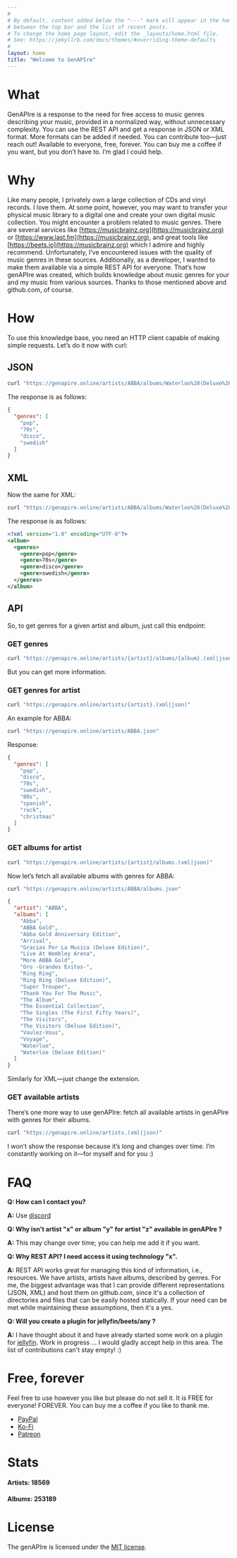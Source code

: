 ```yaml
---
#
# By default, content added below the "---" mark will appear in the home page
# between the top bar and the list of recent posts.
# To change the home page layout, edit the _layouts/home.html file.
# See: https://jekyllrb.com/docs/themes/#overriding-theme-defaults
#
layout: home
title: "Welcome to GenAPIre"
---
```


# What

GenAPIre is a response to the need for free access to music genres describing your music, provided in a normalized way,
without unnecessary complexity.
You can use the REST API and get a response in JSON or XML format. More formats can be added if needed. You can
contribute too—just reach out!
Available to everyone, free, forever. You can buy me a coffee if you want, but you don’t have to. I’m glad I could help.

# Why

Like many people, I privately own a large collection of CDs and vinyl records. I love them. At some point, however, you
may want to transfer your physical music library to a digital one and create your own digital music collection. You
might encounter a problem related to music genres.
There are several services like [https://musicbrainz.org](https://musicbrainz.org)
or [https://www.last.fm](https://musicbrainz.org), and great tools like [https://beets.io](https://musicbrainz.org)
which I admire and highly recommend.
Unfortunately, I’ve encountered issues with the quality of music genres in these sources. Additionally, as a developer,
I wanted to make them available via a simple REST API for everyone.
That’s how genAPIre was created, which builds knowledge about music genres for your and my music from various sources.
Thanks to those mentioned above and github.com, of course.

# How

To use this knowledge base, you need an HTTP client capable of making simple requests. Let’s do it now with curl:

## JSON

```bash
curl "https://genapire.online/artists/ABBA/albums/Waterloo%20(Deluxe%20Edition).json"
```

The response is as follows:

```json
{
  "genres": [
    "pop",
    "70s",
    "disco",
    "swedish"
  ]
}
```

## XML

Now the same for XML:

```bash
curl "https://genapire.online/artists/ABBA/albums/Waterloo%20(Deluxe%20Edition).xml"
```

The response is as follows:

```xml
<?xml version="1.0" encoding="UTF-8"?>
<album>
  <genres>
    <genre>pop</genre>
    <genre>70s</genre>
    <genre>disco</genre>
    <genre>swedish</genre>
  </genres>
</album>
```

## API

So, to get genres for a given artist and album, just call this endpoint:

### GET genres

```bash
curl "https://genapire.online/artists/{artist}/albums/{album}.(xml|json)"
```

But you can get more information.


### GET genres for artist

```bash
curl "https://genapire.online/artists/{artist}.(xml|json)"
```

An example for ABBA:

```bash
curl "https://genapire.online/artists/ABBA.json"
```

Response:

```json
{
  "genres": [
    "pop",
    "disco",
    "70s",
    "swedish",
    "80s",
    "spanish",
    "rock",
    "christmas"
  ]
}
```

### GET albums for artist

```bash
curl "https://genapire.online/artists/{artist}/albums.(xml|json)"
```

Now let’s fetch all available albums with genres for ABBA:

```bash
curl "https://genapire.online/artists/ABBA/albums.json"
```

```json
{
  "artist": "ABBA",
  "albums": [
    "Abba",
    "ABBA Gold",
    "Abba Gold Anniversary Edition",
    "Arrival",
    "Gracias Por La Musica (Deluxe Edition)",
    "Live At Wembley Arena",
    "More ABBA Gold",
    "Oro -Grandes Exitos-",
    "Ring Ring",
    "Ring Ring (Deluxe Edition)",
    "Super Trouper",
    "Thank You For The Music",
    "The Album",
    "The Essential Collection",
    "The Singles (The First Fifty Years)",
    "The Visitors",
    "The Visitors (Deluxe Edition)",
    "Voulez-Vous",
    "Voyage",
    "Waterloo",
    "Waterloo (Deluxe Edition)"
  ]
}
```

Similarly for XML—just change the extension.

### GET available artists

There’s one more way to use genAPIre: fetch all available artists in genAPIre with genres for their albums.

```bash
curl "https://genapire.online/artists.(xml|json)"
```

I won’t show the response because it’s long and changes over time. I’m constantly working on it—for myself and for
you :)

# FAQ

**Q: How can I contact you?**

**A:** Use [discord](https://discord.gg/rwJcE5Zwez)

**Q: Why isn't artist "x" or album "y" for artist "z" available in genAPIre ?**

**A:** This may change over time; you can help me add it if you want.

**Q: Why REST API? I need access it using technology "x".**

**A:** REST API works great for managing this kind of information, i.e., resources. We have artists, artists have
albums, described by genres.
For me, the biggest advantage was that I can provide different representations (JSON, XML) and host them on github.com,
since it's a collection of directories and files that can be easily hosted statically.
If your need can be met while maintaining these assumptions, then it's a yes.

**Q: Will you create a plugin for jellyfin/beets/any ?**

**A:** I have thought about it and have already started some work on a plugin for [jellyfin](https://github.com/genapire/jellyfin-genapire-plugin). Work in progress ...
I would gladly accept help in this area. The list of contributions can't stay empty! :)

# Free, forever

Feel free to use however you like but please do not sell it. It is FREE for everyone! FOREVER. You can buy me a coffee
if you like to thank me.

- [PayPal](https://paypal.me/zenedithPL)
- [Ko-Fi](https://ko-fi.com/K3K11ABGW5)
- [Patreon](https://patreon.com/Zenedith)

# Stats

#### Artists: 18569
#### Albums: 253189


# License

The genAPIre is licensed under the [MIT license](https://opensource.org/licenses/MIT).